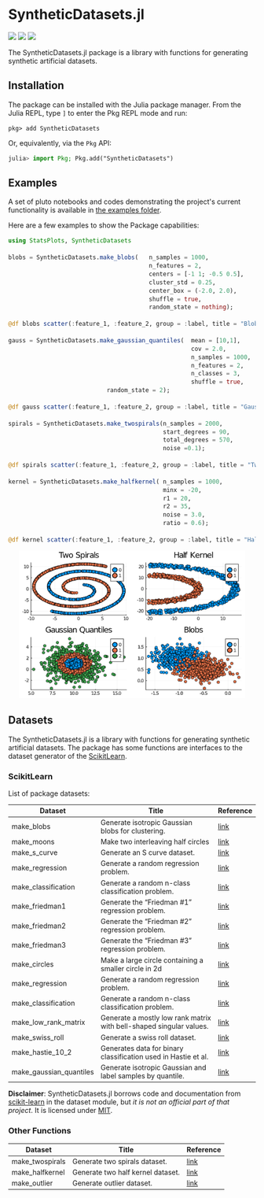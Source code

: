# SyntheticDatasets.jl
[![][travis-img]][travis-url] [![][codecov-img]][codecov-url] [![][coverage-img]][coverage-url]

The SyntheticDatasets.jl package is a library with functions for generating synthetic artificial datasets.

## Installation

The package can be installed with the Julia package manager.
From the Julia REPL, type `]` to enter the Pkg REPL mode and run:

```
pkg> add SyntheticDatasets
```

Or, equivalently, via the `Pkg` API:

```julia
julia> import Pkg; Pkg.add("SyntheticDatasets")
```

## Examples
A set of pluto notebooks and codes demonstrating the project's current functionality is available in [the examples folder](examples/).

Here are a few examples to show the Package capabilities:
```julia
using StatsPlots, SyntheticDatasets

blobs = SyntheticDatasets.make_blobs(   n_samples = 1000, 
                                        n_features = 2,
                                        centers = [-1 1; -0.5 0.5], 
                                        cluster_std = 0.25,
                                        center_box = (-2.0, 2.0), 
                                        shuffle = true,
                                        random_state = nothing);

@df blobs scatter(:feature_1, :feature_2, group = :label, title = "Blobs")

gauss = SyntheticDatasets.make_gaussian_quantiles(  mean = [10,1], 
                                                    cov = 2.0,
                                                    n_samples = 1000, 
                                                    n_features = 2,
                                                    n_classes = 3, 
                                                    shuffle = true,
						    random_state = 2);

@df gauss scatter(:feature_1, :feature_2, group = :label, title = "Gaussian Quantiles")

spirals = SyntheticDatasets.make_twospirals(n_samples = 2000, 
                                            start_degrees = 90,
                                            total_degrees = 570, 
                                            noise =0.1);

@df spirals scatter(:feature_1, :feature_2, group = :label, title = "Two Spirals")

kernel = SyntheticDatasets.make_halfkernel( n_samples = 1000, 
                                            minx = -20,
                                            r1 = 20, 
                                            r2 = 35,
                                            noise = 3.0, 
                                            ratio = 0.6);

@df kernel scatter(:feature_1, :feature_2, group = :label, title = "Half Kernel")
```
<p align="center">
  <img width="460" height="300" src="https://github.com/ATISLabs/SyntheticDatasets.jl/blob/4b90b37ea57e38c3a7a05f9917912023f8aa5361/examples/subplot.png">
</p>

## Datasets

The SyntheticDatasets.jl is a library with functions for generating synthetic artificial datasets. The package has some functions are interfaces to the dataset generator of the [ScikitLearn](https://scikit-learn.org/stable/modules/classes.html#samples-generator).

### ScikitLearn
List of package datasets:

Dataset                 | Title                                                                   | Reference
------------------------|-------------------------------------------------------------------------|--------------------------------------------------
make_blobs              | Generate isotropic Gaussian blobs for clustering.                       | [link](https://scikit-learn.org/stable/modules/generated/sklearn.datasets.make_moons.html)
make_moons              | Make two interleaving half circles                                      | [link](https://scikit-learn.org/stable/modules/generated/sklearn.datasets.make_blobs.html)
make_s_curve            | Generate an S curve dataset.                                            | [link](https://scikit-learn.org/stable/modules/generated/sklearn.datasets.make_s_curve.html)
make_regression         | Generate a random regression problem.                                   | [link](https://scikit-learn.org/stable/modules/generated/sklearn.datasets.make_regression.html)
make_classification     | Generate a random n-class classification problem.                       | [link](https://scikit-learn.org/stable/modules/generated/sklearn.datasets.make_classification.html)
make_friedman1          | Generate the “Friedman #1” regression problem.                          | [link](https://scikit-learn.org/stable/modules/generated/sklearn.datasets.make_friedman1.html)
make_friedman2          | Generate the “Friedman #2” regression problem.                          | [link](https://scikit-learn.org/stable/modules/generated/sklearn.datasets.make_friedman2.html)
make_friedman3          | Generate the “Friedman #3” regression problem.                          | [link](https://scikit-learn.org/stable/modules/generated/sklearn.datasets.make_friedman3.html)
make_circles            | Make a large circle containing a smaller circle in 2d                   | [link](https://scikit-learn.org/stable/modules/generated/sklearn.datasets.make_circles.html)
make_regression         | Generate a random regression problem.                                   | [link](https://scikit-learn.org/stable/modules/generated/sklearn.datasets.make_regression.html)
make_classification     | Generate a random n-class classification problem.                       | [link](https://scikit-learn.org/stable/modules/generated/sklearn.datasets.make_classification.html)
make_low_rank_matrix    | Generate a mostly low rank matrix with bell-shaped singular values.     | [link](https://scikit-learn.org/stable/modules/generated/sklearn.datasets.make_low_rank_matrix.html)
make_swiss_roll         | Generate a swiss roll dataset.                                          | [link](https://scikit-learn.org/stable/modules/generated/sklearn.datasets.make_swiss_roll.html)
make_hastie_10_2        | Generates data for binary classification used in Hastie et al.          |[link](https://scikit-learn.org/stable/modules/generated/sklearn.datasets.make_hastie_10_2.html)
make_gaussian_quantiles | Generate isotropic Gaussian and label samples by quantile.           | [link](https://scikit-learn.org/stable/modules/generated/sklearn.datasets.make_gaussian_quantiles.html)

**Disclaimer**: SyntheticDatasets.jl borrows code and documentation from
[scikit-learn](https://scikit-learn.org/stable/modules/classes.html#samples-generator) in the dataset module, but *it is not an official part
of that project*. It is licensed under [MIT](LICENSE).

### Other Functions

Dataset          | Title                                                                   | Reference
-----------------|-------------------------------------------------------------------------|--------------------------------------------------
make_twospirals  | Generate two spirals dataset.                                           | [link](https://la.mathworks.com/matlabcentral/fileexchange/41459-6-functions-for-generating-artificial-datasets)
make_halfkernel  | Generate two half kernel dataset.                                       | [link](https://la.mathworks.com/matlabcentral/fileexchange/41459-6-functions-for-generating-artificial-datasets)
make_outlier     | Generate outlier dataset.                                       | [link](https://la.mathworks.com/matlabcentral/fileexchange/41459-6-functions-for-generating-artificial-datasets)

[travis-img]: https://travis-ci.com/ATISLabs/SyntheticDatasets.jl.svg?branch=master
[travis-url]: https://travis-ci.com/ATISLabs/SyntheticDatasets.jl

[codecov-img]: https://codecov.io/gh/ATISLabs/SyntheticDatasets.jl/branch/master/graph/badge.svg?token=13TrPsgakO
[codecov-url]: https://codecov.io/gh/ATISLabs/SyntheticDatasets.jl

[coverage-img]: https://coveralls.io/repos/github/ATISLabs/SyntheticDatasets.jl/badge.svg?branch=master
[coverage-url]: https://coveralls.io/github/ATISLabs/SyntheticDatasets.jl?branch=master
